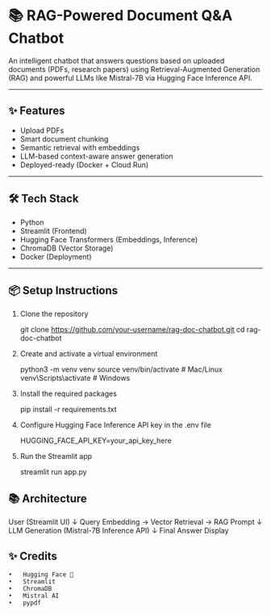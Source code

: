 # 📚 RAG-Powered Document Q&A Chatbot

An intelligent chatbot that answers questions based on uploaded documents (PDFs, research papers) using Retrieval-Augmented Generation (RAG) and powerful LLMs like Mistral-7B via Hugging Face Inference API.

---

## ✨ Features
- Upload PDFs
- Smart document chunking
- Semantic retrieval with embeddings
- LLM-based context-aware answer generation
- Deployed-ready (Docker + Cloud Run)

---

## 🛠 Tech Stack
- Python
- Streamlit (Frontend)
- Hugging Face Transformers (Embeddings, Inference)
- ChromaDB (Vector Storage)
- Docker (Deployment)

---

## 📦 Setup Instructions

1. Clone the repository
   
   git clone https://github.com/your-username/rag-doc-chatbot.git
   cd rag-doc-chatbot

2.	Create and activate a virtual environment

    python3 -m venv venv
    source venv/bin/activate  # Mac/Linux
    venv\Scripts\activate     # Windows

3.	Install the required packages
    
    pip install -r requirements.txt

4. Configure Hugging Face Inference API key in the .env file
    
    HUGGING_FACE_API_KEY=your_api_key_here

5. Run the Streamlit app
    
    streamlit run app.py


## 📚 Architecture

User (Streamlit UI)
       ↓
  Query Embedding → Vector Retrieval → RAG Prompt
       ↓
    LLM Generation (Mistral-7B Inference API)
       ↓
     Final Answer Display

## ✨ Credits
	•	Hugging Face 🤗
	•	Streamlit
	•	ChromaDB
	•	Mistral AI
    •	pypdf
    
